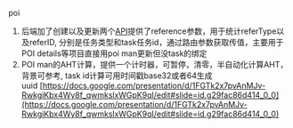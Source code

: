 
poi
1. 后端加了创建以及更新两个[API](https://gitlab.myteksi.net/gophers/go/-/merge_requests/138580/diffs)提供了reference参数，用于统计referType以及referID, 分别是任务类型和task任务id，通过路由参数获取传值，主要用于POI details等项目直接用poi man更新但没task的绑定
2. POI man的AHT计算，提供一个计时器，可暂停，清零，半自动化计算AHT，背景可参考, task id计算可用时间戳base32或者64生成uuid [https://docs.google.com/presentation/d/1FGTk2x7pvAnMJv-RwkgiKbx4Wy8f_qwmkslxWGpK9qI/edit#slide=id.g29fac86d414_0_0](https://docs.google.com/presentation/d/1FGTk2x7pvAnMJv-RwkgiKbx4Wy8f_qwmkslxWGpK9qI/edit#slide=id.g29fac86d414_0_0)